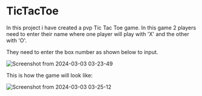 # TicTacToe
In this project i have created a pvp Tic Tac Toe game.
In this game 2 players need to enter their name where one player will play with 'X' and the other with 'O'.


They need to enter the box number as shown below to input.



![Screenshot from 2024-03-03 03-23-49](https://github.com/Subhranil2152/TicTacToe/assets/97818707/042c5755-cb58-407d-8bfd-093b8391051b)



This is how the game will look like:


![Screenshot from 2024-03-03 03-25-12](https://github.com/Subhranil2152/TicTacToe/assets/97818707/6b45ef58-f0d6-4442-b643-3b8405d85642)


